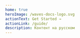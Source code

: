 ```yaml
---
home: true
heroImage: /waves-docs-logo.svg
actionText: Get Started →
actionLink: /guide/
description: Контент на русском
---
```

